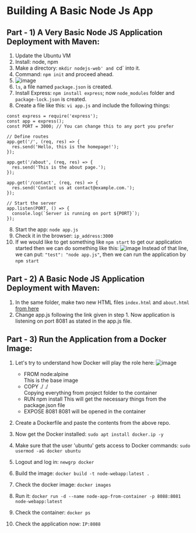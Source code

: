 # Building A Basic Node Js App

## Part - 1) A Very Basic Node JS Application Deployment with Maven:
1) Update the Ubuntu VM
2) Install: node, npm
3) Make a directory: `mkdir nodejs-web' and `cd` into it.
4) Command: `npm init` and proceed ahead.
5) ![image](https://github.com/iemad/Learning-DevOps-2023/assets/17620076/2b065dfd-61ed-4602-86da-bacbf149e003)
6) `ls`, a file named `package.json` is created.
7) Install Express: `npm install express`; now `node_modules` folder and `package-lock.json` is created.
8) Create a file like this: `vi app.js` and include the following things:
```// app.js
const express = require('express');
const app = express();
const PORT = 3000; // You can change this to any port you prefer

// Define routes
app.get('/', (req, res) => {
  res.send('Hello, this is the homepage!');
});

app.get('/about', (req, res) => {
  res.send('This is the about page.');
});

app.get('/contact', (req, res) => {
  res.send('Contact us at contact@example.com.');
});

// Start the server
app.listen(PORT, () => {
  console.log(`Server is running on port ${PORT}`);
});
```
8) Start the app: `node app.js`
9) Check it in the browser: `ip_address:3000`
10) If we would like to get something like `npm start` to get our application started then we can do something like this:
    ![image](https://github.com/iemad/Learning-DevOps-2023/assets/17620076/738dbc93-31eb-4134-b6dc-3295b44d2d50)
    Instead of that line, we can put: `"test": "node app.js"`, then we can run the application by `npm start`


## Part - 2) A Basic Node JS Application Deployment with Maven:
1) In the same folder, make two new HTML files `index.html` and `about.html` [from here](https://github.com/iemad/Basic_NodeJS_WebApp_Public)
2) Change app.js following the link given in step 1. Now application is listening on port 8081 as stated in the app.js file.


## Part - 3) Run the Application from a Docker Image:
1) Let's try to understand how Docker will play the role here:
   ![image](https://github.com/iemad/Learning-DevOps-2023/assets/17620076/9c89388e-e25f-4536-a0c9-dd322e58e090)

   - FROM node:alpine </br>
     This is the base image
   - COPY ./ ./ </br>
     Copying everything from project folder to the container
   - RUN npm install
     This will get the necessary things from the package.json file
   - EXPOSE 8081
     8081 will be opened in the container

2) Create a Dockerfile and paste the contents from the above repo.
3) Now get the Docker installed: `sudo apt install docker.ip -y`
4) Make sure that the user 'ubuntu' gets access to Docker commands: `sudo usermod -aG docker ubuntu`
5) Logout and log in: `newgrp docker`
6) Build the image: `docker build -t node-webapp:latest .`
7) Check the docker image: `docker images`
8) Run it: `docker run -d --name node-app-from-container -p 8088:8081 node-webapp:latest`
9) Check the container: `docker ps`
10) Check the application now: `IP:8088`
  




























